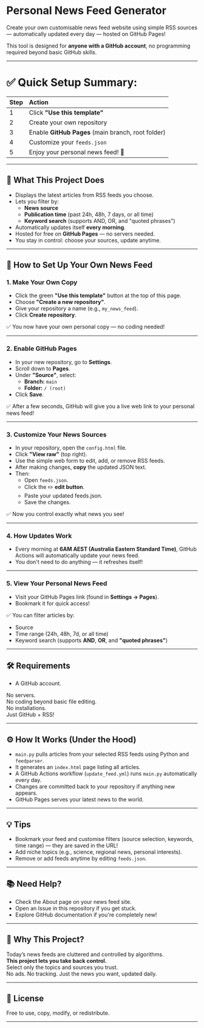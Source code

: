 # Personal News Feed Generator

Create your own customisable news feed website using simple RSS sources — automatically updated every day — hosted on GitHub Pages!

This tool is designed for **anyone with a GitHub account**, no programming required beyond basic GitHub skills.

---

# ✅ Quick Setup Summary:

| Step | Action |
|:-----|:-------|
| 1 | Click **"Use this template"** |
| 2 | Create your own repository |
| 3 | Enable **GitHub Pages** (main branch, root folder) |
| 4 | Customize your `feeds.json` |
| 5 | Enjoy your personal news feed! 🚀 |

---

## 📌 What This Project Does

- Displays the latest articles from RSS feeds you choose.
- Lets you filter by:
  - **News source**
  - **Publication time** (past 24h, 48h, 7 days, or all time)
  - **Keyword search** (supports AND, OR, and "quoted phrases")
- Automatically updates itself **every morning**.
- Hosted for free on **GitHub Pages** — no servers needed.
- You stay in control: choose your sources, update anytime.

---

## 🚀 How to Set Up Your Own News Feed

### 1. Make Your Own Copy

- Click the green **"Use this template"** button at the top of this page.
- Choose **"Create a new repository"**.
- Give your repository a name (e.g., `my_news_feed`).
- Click **Create repository**.

✅ You now have your own personal copy — no coding needed!

---

### 2. Enable GitHub Pages

- In your new repository, go to **Settings**.
- Scroll down to **Pages**.
- Under **"Source"**, select:
  - **Branch:** `main`
  - **Folder:** `/ (root)`
- Click **Save**.

✅ After a few seconds, GitHub will give you a live web link to your personal news feed!

---

### 3. Customize Your News Sources

- In your repository, open the `config.html` file.
- Click **"View raw"** (top right).
- Use the simple web form to edit, add, or remove RSS feeds.
- After making changes, **copy** the updated JSON text.
- Then:
  - Open `feeds.json`.
  - Click the ✏️ **edit button**.
  - Paste your updated feeds.json.
  - Save the changes.

✅ Now you control exactly what news you see!

---

### 4. How Updates Work

- Every morning at **6AM AEST (Australia Eastern Standard Time)**,
  GitHub Actions will automatically update your news feed.
- You don't need to do anything — it refreshes itself!

---

### 5. View Your Personal News Feed

- Visit your GitHub Pages link (found in **Settings → Pages**).
- Bookmark it for quick access!

✅ You can filter articles by:
- Source
- Time range (24h, 48h, 7d, or all time)
- Keyword search (supports **AND**, **OR**, and **"quoted phrases"**)

---

## 🛠 Requirements

- A GitHub account.

No servers.  
No coding beyond basic file editing.  
No installations.  
Just GitHub + RSS!

---

## ⚙️ How It Works (Under the Hood)

- `main.py` pulls articles from your selected RSS feeds using Python and `feedparser`.
- It generates an `index.html` page listing all articles.
- A GitHub Actions workflow (`update_feed.yml`) runs `main.py` automatically every day.
- Changes are committed back to your repository if anything new appears.
- GitHub Pages serves your latest news to the world.

---

## 💡 Tips

- Bookmark your feed and customise filters (source selection, keywords, time range) — they are saved in the URL!
- Add niche topics (e.g., science, regional news, personal interests).
- Remove or add feeds anytime by editing `feeds.json`.

---

## 📚 Need Help?

- Check the About page on your news feed site.
- Open an Issue in this repository if you get stuck.
- Explore GitHub documentation if you're completely new!

---

## 🤔 Why This Project?

Today’s news feeds are cluttered and controlled by algorithms.  
**This project lets you take back control.**  
Select only the topics and sources you trust.  
No ads. No tracking. Just the news you want, updated daily.

---

## 📝 License

Free to use, copy, modify, or redistribute.

---
